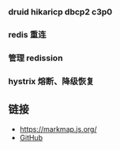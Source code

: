 ### druid hikaricp dbcp2 c3p0

### redis 重连

### 管理 redission

### hystrix 熔断、降级恢复

## 链接

- <https://markmap.js.org/>
- [GitHub](https://github.com/gera2ld/markmap)